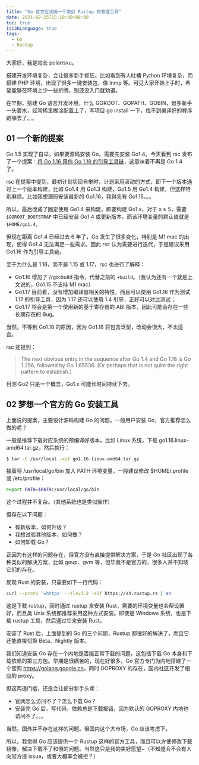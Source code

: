 ```yaml
---
title: "Go 官方应该搞一个类似 Rustup 的管理工具"
date: 2021-02-25T15:10:00+08:00
toc: true
isCJKLanguage: true
tags: 
  - Go
  - Rustup
---
```


大家好，我是站长 polarisxu。

搭建开发环境复杂，会让很多新手抓狂。比如看到有人吐槽 Python 环境复杂，而搭建 PHP 环境，出现了很多一键安装包，像 lnmp 等。可见大家开始上手时，希望能够在环境上少一些折腾，别还没入门就劝退。

在早期，搭建 Go 语言开发环境，什么 GOROOT、GOPATH、GOBIN，很多新手一头雾水，经常稀里糊涂配置上了，写项目 go install 一下，找不到编译好的程序跑哪去了。。。

## 01 一个新的提案

Go 1.5 实现了自举，如果要源码安装 Go，需要先安装 Go1.4。今天看到 rsc 发布了一个提案：[将 Go 1.16 用作 Go 1.18 的引导工具链](https://github.com/golang/go/issues/44505)，这意味着不再是 Go 1.4 了。

rsc 在提案中提到，最初计划实现自举时，计划采用滚动的方式，即下一个版本通过上一个版本构建，比如 Go1.4 用 Go1.3 构建，Go1.5 用 Go1.4 构建，但这样特别麻烦。比如我想源码安装最新的 Go1.16，我得先有 Go1.15。。。

所以，最后改成了固定使用 Go1.4 来构建，即要构建 Go1.x，对于 x ≥ 5，需要 `$GOROOT_BOOTSTRAP` 中已经安装 Go1.4 或更新版本，而该环境变量的默认值就是 `$HOME/go1.4`。

但现在距离 Go1.4 已经过去 6 年了，Go 发生了很多变化，特别是 M1 mac 的出现，使得 Go1.4 无法满足一些需求。因此 rsc 认为需要进行迭代，于是建议采用 Go1.16 作为引导工具链。

至于为什么是 1.16，而不是 1.15 或 1.17，rsc 也进行了解释：

- Go1.16 增加了 //go:build 指令，代替之前的 `+build`。（我认为还有一个就是上文说的，Go1.15 不支持 M1 mac）
- Go1.17 目前看，没有增加编译器相关的特性，而且可以使用 Go1.16 作为测试 1.17 的引导工具，因为 1.17 还可以使用 1.4 引导，正好可以对比测试；
- Go1.17 将会是第一个使用新的基于寄存器的 ABI 版本，因此可能会存在一些长期存在的 Bug。

当然，不等到 Go1.18 的原因，因为 Go1.18 将包含泛型，改动会很大，不太适合。

rsc 还提到：

> The next obvious entry in the sequence after Go 1.4 and Go 1.16 is Go 1.256, followed by Go 1.65536.
> (Or perhaps that is not quite the right pattern to establish.)

目测 Go2 只是一个概念，Go1.x 可能长时间持续下去。

## 02 梦想一个官方的 Go 安装工具

上面说的提案，主要设计源码构建 Go 的问题。一般用户安装 Go，官方推荐怎么做的呢？

一般是推荐下载对应系统的预编译好版本，比如 Linux 系统，下载 go1.16.linux-amd64.tar.gz，然后执行：

```bash
$ tar -C /usr/local -xzf go1.16.linux-amd64.tar.gz
```

接着将 /usr/local/go/bin 加入 PATH 环境变量，一般建议修改 $HOME/.profile 或 /etc/profile：

```bash
export PATH=$PATH:/usr/local/go/bin
```

这个过程并不复杂。（其他系统也是类似操作）

但存在以下问题：

- 有新版本，如何升级？
- 我想试验其他版本，如何做？
- 如何卸载 Go？

正因为有这样的问题存在，但官方没有直接提供解决方案，于是 Go 社区出现了各种类似的解决方案，比如 goup、gvm 等，但毕竟不是官方的，很多人并不知晓它们的存在。

反观 Rust 的安装，只需要如下一行代码：

```bash
curl --proto '=https' --tlsv1.2 -sSf https://sh.rustup.rs | sh
```

这是下载 rustup，同时通过 rustup 来安装 Rust，需要的环境变量也会帮设置好，而且类 Unix 系统都推荐采用这种方式安装。即使是 Windows 系统，也是下载 rustup 工具，然后通过它来安装 Rust。

安装了 Rust 后，上面提到的 Go 的三个问题，Rustup 都很好的解决了，而且它还能直接切换 Beta、Nightly 版本。

我们知道安装 Go 存在一个内地是否能正常下载的问题，这包括下载 Go 本身和下载依赖的第三方包。早期是很痛苦的，现在好很多。Go 官方专门为内地搭建了一个官网 <https://golang.google.cn>，同时 GOPROXY 的存在，国内社区开发了相应的 proxy。

但这两道门槛，还是会让部分新手头疼：

- 官网怎么访问不了？怎么下载 Go？
- 安装完 Go 后，写代码，依赖总是下载报错，因为默认的 GOPROXY 内地也访问不了。。。

当然，国外并不存在这样的问题。但国内这个大市场，Go 应该考虑下。

所以，我觉得 Go 应该提供一个 Rustup 这样的官方工具，而且可以方便修改下载镜像，解决下载不了和慢的问题。当然这只是我的美好愿望~（不知道会不会有人向官方提 issue，或者大概率会被拒？）

